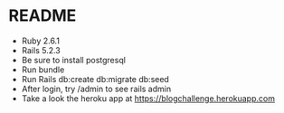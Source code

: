 # README

* Ruby 2.6.1 
* Rails 5.2.3
* Be sure to install postgresql
* Run bundle
* Run Rails db:create db:migrate db:seed
* After login, try /admin to see rails admin
* Take a look the heroku app at https://blogchallenge.herokuapp.com



